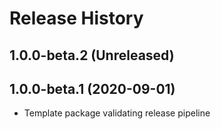 # Release History

## 1.0.0-beta.2 (Unreleased)

## 1.0.0-beta.1 (2020-09-01)
* Template package validating release pipeline
